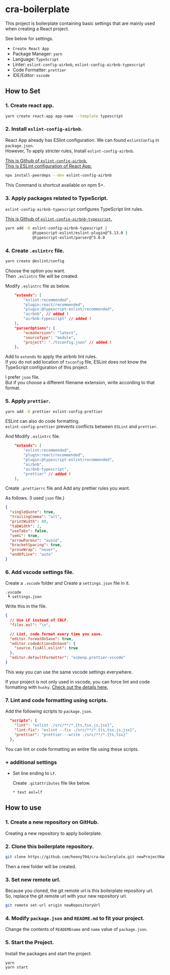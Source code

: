 # cra-boilerplate

This project is boilerplate containing basic settings that are mainly used when creating a React project.

See below for settings.

- `Create React App`
- Package Manager: `yarn`
- Language: `TypeScript`
- Linter: `eslint-config-airbnb`, `eslint-config-airbnb-typescript`
- Code Formatter: `prettier`
- IDE/Editor: `vscode`

## How to Set

### 1. Create react app.

```bash
yarn create react-app app-name --template typescript
```

### 2. Install `eslint-config-airbnb`.

React App already has ESlint configuration. We can found `eslintConfig` in `package.json`.  
However, To apply stricter rules, Install `eslint-config-airbnb`.

[This is Github of `eslint-config-airbnb`.](https://github.com/airbnb/javascript/tree/master/packages/eslint-config-airbnb)  
[This is ESLint configuration of React App.](https://github.com/facebook/create-react-app/blob/v4.0.3/packages/eslint-config-react-app/index.js)

```bash
npx install-peerdeps --dev eslint-config-airbnb
```

This Command is shortcut available on npm 5+.

### 3. Apply packages related to TypeScript.

`eslint-config-airbnb-typescript` configures TypeScript lint rules.

[This is Github of `eslint-config-airbnb-typescript`.](https://github.com/iamturns/eslint-config-airbnb-typescript)

```bash
yarn add -D eslint-config-airbnb-typescript |
            @typescript-eslint/eslint-plugin@^5.13.0 |
            @typescript-eslint/parser@^5.0.0
```

### 4. Create `.eslintrc` file.

```bash
yarn create @eslint/config
```

Choose the option you want.  
Then `.eslintrc` file will be created.

Modify `.eslintrc` file as below.

```json
    "extends": [
        "eslint:recommended",
        "plugin:react/recommended",
        "plugin:@typescript-eslint/recommended",
        "airbnb", // added !
        "airbnb-typescript" // added !
    ],
    "parserOptions": {
        "ecmaVersion": "latest",
        "sourceType": "module",
        "project": "./tsconfig.json" // added !
    },
```

Add to `extends` to apply the airbnb lint rules.  
If you do not add location of `tsconfig` file, ESLint does not know the TypeScript configuration of this project.

I prefer `json` file.  
But if you choose a different filename extension, write according to that format.

### 5. Apply `prettier`.

```bash
yarn add -D prettier eslint-config-prettier
```

ESLint can also do code formatting.  
`eslint-config-prettier` prevents conflicts between `ESLint` and `prettier`.

And Modify `.eslintrc` file.

```json
    "extends": [
        "eslint:recommended",
        "plugin:react/recommended",
        "plugin:@typescript-eslint/recommended",
        "airbnb",
        "airbnb-typescript",
        "prettier" // added !
    ],
```

Create `.prettierrc` file and Add any prettier rules you want.

As follows. (I used `json` file.)

```json
{
  "singleQuote": true,
  "trailingComma": "all",
  "printWidth": 80,
  "tabWidth": 2,
  "useTabs": false,
  "semi": true,
  "arrowParens": "avoid",
  "bracketSpacing": true,
  "proseWrap": "never",
  "endOfLine": "auto"
}
```

### 6. Add vscode settings file.

Create a `.vscode` folder and Create a `settings.json` file in it.

```
.vscode
 ┗ settings.json
```

Write this in the file.

```json
{
  // Use LF instead of CRLF.
  "files.eol": "\n",

  // Lint, code format every time you save.
  "editor.formatOnSave": true,
  "editor.codeActionsOnSave": {
    "source.fixAll.eslint": true
  },
  "editor.defaultFormatter": "esbenp.prettier-vscode"
}
```

This way you can use the same vscode settings everywhere.

If your project is not only used in vscode, you can force lint and code formatting with `husky`. [Check out the details here.](https://create-react-app.dev/docs/setting-up-your-editor#formatting-code-automatically)

### 7. Lint and code formatting using scripts.

Add the following scripts to `package.json`.

```json
  "scripts": {
    "lint": "eslint ./src/**/*.{ts,tsx,js,jsx}",
    "lint:fix": "eslint --fix ./src/**/*.{ts,tsx,js,jsx}",
    "prettier": "prettier --write ./src/**/*.{ts,tsx}"
  },
```

You can lint or code formatting an entire file using these scripts.

### + additional settings

- Set line ending to `LF`.

  Create `.gitattributes` file like below.

  ```
  * text eol=lf
  ```

## How to use

### 1. Create a new repository on GitHub.

Creating a new repository to apply boilerplate.

### 2. Clone this boilerplate repository.

```bash
git clone https://github.com/heony704/cra-boilerplate.git newProjectName
```

Then a new folder will be created.

### 3. Set new remote url.

Because you cloned, the git remote url is this boilerplate repository url.  
So, replace the git remote url with your new repository url.

```bash
git remote set-url origin newRepositoryUrl
```

### 4. Modify `package.json` and `README.md` to fit your project.

Change the contents of `READEMEname` and `name` value of `package.json`.

### 5. Start the Project.

Install the packages and start the project.

```bash
yarn
yarn start
```
